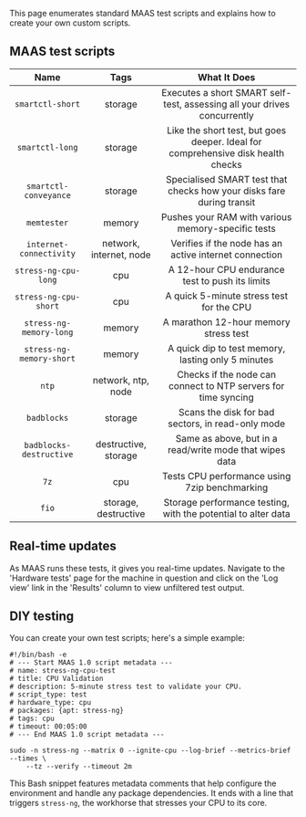 This page enumerates standard MAAS test scripts and explains how to create your own custom scripts.

## MAAS test scripts

| **Name** | **Tags** | **What It Does** |
|:--------:|:--------:|:----------------:|
| `smartctl-short` | storage | Executes a short SMART self-test, assessing all your drives concurrently |
| `smartctl-long` | storage | Like the short test, but goes deeper. Ideal for comprehensive disk health checks |
| `smartctl-conveyance` | storage | Specialised SMART test that checks how your disks fare during transit |
| `memtester` | memory | Pushes your RAM with various memory-specific tests |
| `internet-connectivity` | network, internet, node | Verifies if the node has an active internet connection |
| `stress-ng-cpu-long` | cpu | A 12-hour CPU endurance test to push its limits |
| `stress-ng-cpu-short` | cpu | A quick 5-minute stress test for the CPU |
| `stress-ng-memory-long` | memory | A marathon 12-hour memory stress test |
| `stress-ng-memory-short` | memory | A quick dip to test memory, lasting only 5 minutes |
| `ntp` | network, ntp, node | Checks if the node can connect to NTP servers for time syncing |
| `badblocks` | storage | Scans the disk for bad sectors, in read-only mode |
| `badblocks-destructive` | destructive, storage | Same as above, but in a read/write mode that wipes data |
| `7z` | cpu | Tests CPU performance using 7zip benchmarking |
| `fio` | storage, destructive | Storage performance testing, with the potential to alter data |

## Real-time updates

As MAAS runs these tests, it gives you real-time updates. Navigate to the 'Hardware tests' page for the machine in question and click on the 'Log view' link in the 'Results' column to view unfiltered test output.

## DIY testing

You can create your own test scripts; here's a simple example:

```nohighlight
#!/bin/bash -e
# --- Start MAAS 1.0 script metadata ---
# name: stress-ng-cpu-test
# title: CPU Validation
# description: 5-minute stress test to validate your CPU.
# script_type: test
# hardware_type: cpu
# packages: {apt: stress-ng}
# tags: cpu
# timeout: 00:05:00
# --- End MAAS 1.0 script metadata ---

sudo -n stress-ng --matrix 0 --ignite-cpu --log-brief --metrics-brief --times \
    --tz --verify --timeout 2m
```

This Bash snippet features metadata comments that help configure the environment and handle any package dependencies. It ends with a line that triggers `stress-ng`, the workhorse that stresses your CPU to its core.


